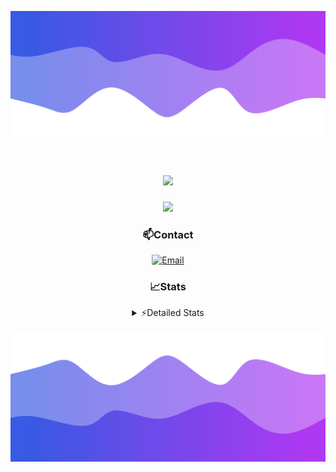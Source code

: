![Header](./header.png)
<div align="center">

<h1 align="center">
  <a href="https://git.io/typing-svg">
    <img src="https://readme-typing-svg.herokuapp.com/?lines=Hello,+There!+👋;This+is+chicho.;CEO+on+Hely+Development....;&center=true&size=25">
  </a>
</h1>
  
<p align="center">
  <img src="https://lanyard.cnrad.dev/api/852683595378196480" />
</p>

### 📫Contact
  [![Email](https://img.shields.io/badge/Email-gastondalla@gmail.com-04619f?style=for-the-badge&logo=gmail&logoColor=white)](mailto:gastondalla@gmail.com)
</br>  
### 📈Stats
<details>
    <summary> ⚡Detailed Stats</summary>
    <br/>

<!--START_SECTION:waka-->
![Code Time](http://img.shields.io/badge/Code%20Time-179%20hrs%2022%20mins-blue)

![Profile Views](http://img.shields.io/badge/Profile%20Views-2-blue)

**🐱 My GitHub Data** 

> 📦 37.8 kB Used in GitHub's Storage 
 > 
> 🏆 7 Contributions in the Year 2023
 > 
> 🚫 Not Opted to Hire
 > 
> 📜 6 Public Repositories 
 > 
> 🔑 9 Private Repositories 
 > 
**I'm a Night 🦉** 

```text
🌞 Morning                14 commits          █░░░░░░░░░░░░░░░░░░░░░░░░   04.15 % 
🌆 Daytime                49 commits          ████░░░░░░░░░░░░░░░░░░░░░   14.54 % 
🌃 Evening                158 commits         ████████████░░░░░░░░░░░░░   46.88 % 
🌙 Night                  116 commits         █████████░░░░░░░░░░░░░░░░   34.42 % 
```
📅 **I'm Most Productive on Tuesday** 

```text
Monday                   25 commits          ██░░░░░░░░░░░░░░░░░░░░░░░   07.42 % 
Tuesday                  65 commits          █████░░░░░░░░░░░░░░░░░░░░   19.29 % 
Wednesday                61 commits          █████░░░░░░░░░░░░░░░░░░░░   18.10 % 
Thursday                 37 commits          ███░░░░░░░░░░░░░░░░░░░░░░   10.98 % 
Friday                   48 commits          ████░░░░░░░░░░░░░░░░░░░░░   14.24 % 
Saturday                 48 commits          ████░░░░░░░░░░░░░░░░░░░░░   14.24 % 
Sunday                   53 commits          ████░░░░░░░░░░░░░░░░░░░░░   15.73 % 
```


📊 **This Week I Spent My Time On** 

```text
🕑︎ Time Zone: America/Argentina/Buenos_Aires

💬 Programming Languages: 
C#                       9 hrs 36 mins       ██████████░░░░░░░░░░░░░░░   40.57 % 
Python                   6 hrs 8 mins        ██████░░░░░░░░░░░░░░░░░░░   25.94 % 
Other                    4 hrs 24 mins       █████░░░░░░░░░░░░░░░░░░░░   18.65 % 
HTML                     2 hrs 55 mins       ███░░░░░░░░░░░░░░░░░░░░░░   12.38 % 
Text                     14 mins             ░░░░░░░░░░░░░░░░░░░░░░░░░   01.04 % 

🔥 Editors: 
Visual Studio            13 hrs 56 mins      ███████████████░░░░░░░░░░   58.89 % 
VS Code                  9 hrs 43 mins       ██████████░░░░░░░░░░░░░░░   41.11 % 

🐱‍💻 Projects: 
Unknown Project          7 hrs 21 mins       ████████░░░░░░░░░░░░░░░░░   31.08 % 
StringExtractor          5 hrs 32 mins       ██████░░░░░░░░░░░░░░░░░░░   23.43 % 
Hate                     5 hrs 23 mins       ██████░░░░░░░░░░░░░░░░░░░   22.75 % 
Palometa                 3 hrs               ███░░░░░░░░░░░░░░░░░░░░░░   12.71 % 
Coder                    2 hrs 22 mins       ███░░░░░░░░░░░░░░░░░░░░░░   10.03 % 

💻 Operating System: 
Windows                  23 hrs 39 mins      █████████████████████████   100.00 % 
```

**I Mostly Code in JavaScript** 

```text
JavaScript               8 repos             █████████░░░░░░░░░░░░░░░░   36.36 % 
CSS                      3 repos             ███░░░░░░░░░░░░░░░░░░░░░░   13.64 % 
C#                       2 repos             ██░░░░░░░░░░░░░░░░░░░░░░░   09.09 % 
Python                   2 repos             ██░░░░░░░░░░░░░░░░░░░░░░░   09.09 % 
Batchfile                1 repo              █░░░░░░░░░░░░░░░░░░░░░░░░   04.55 % 
```




 Last Updated on 25/06/2023 20:14:01 UTC
<!--END_SECTION:waka-->
</details>

![Footer](./footer.png)
